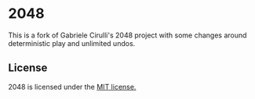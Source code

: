 # 2048
This is a fork of Gabriele Cirulli's 2048 project with some changes around deterministic play and unlimited undos.

## License
2048 is licensed under the [MIT license.](https://github.com/gabrielecirulli/2048/blob/master/LICENSE.txt)
